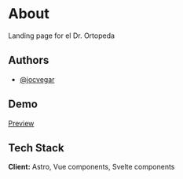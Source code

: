 # About

Landing page for el Dr. Ortopeda

## Authors

- [@jocvegar](https://www.github.com/jocvegar)

## Demo

[Preview](placeholder)

## Tech Stack

**Client:** Astro, Vue components, Svelte components
